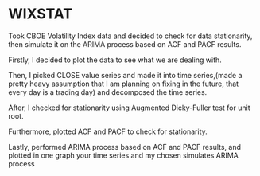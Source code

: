 # WIXSTAT
Took  CBOE  Volatility  Index data and decided to check for data stationarity, then simulate it on the ARIMA process based on ACF and PACF results.

Firstly, I decided to plot the data to see what we are dealing with.

Then, I picked CLOSE value series and made it into time series,(made a pretty heavy assumption that I am planning on fixing in the future, that every day is a trading day) and decomposed the time series.

After, I checked for stationarity using Augmented  Dicky-Fuller  test  for  unit  root.

Furthermore, plotted ACF and PACF to check for stationarity.

Lastly, performed ARIMA process based on ACF and PACF results, and plotted in one graph your time series and my chosen simulates ARIMA process
